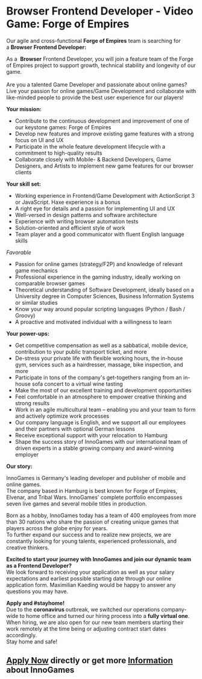 <h1>Browser Frontend Developer - Video Game: Forge of Empires</h1>
<p>Our agile and cross-functional<span>&nbsp;</span><strong>Forge of Empires</strong><span>&nbsp;</span>team is searching for a<span>&nbsp;<strong>Browser</strong>&nbsp;</span><strong>Frontend Developer:</strong></p><p><span>As a&nbsp; <strong>Browser</strong> Frontend Developer, you will join a feature team&nbsp;</span><span>of the Forge of Empires project to support growth, technical stability and longevity of our game.<br /><br />Are you a talented Game Developer and passionate about online games? Live your passion for online games/Game Development and collaborate with like-minded people to provide&nbsp;the best user experience for our players!</span></p><p><strong>Your mission:</strong></p><ul><li>Contribute to the continuous development and improvement of one of our keystone games: Forge of Empires</li><li>Develop new features and improve existing game features with a strong focus on UI and UX</li><li>Participate in the whole feature development lifecycle with a commitment to high-quality results</li><li>Collaborate closely with Mobile- &amp; Backend Developers, Game Designers, and Artists to implement new game features for our browser clients</li></ul><p><strong>Your skill set:</strong></p><ul><li><span>Working experience in Frontend/Game Development with&nbsp;</span><span>ActionScript 3 or JavaScript. Haxe experience is a bonus</span></li><li>A right eye for details and a passion for implementing UI and UX</li><li>Well-versed in design patterns and software architecture</li><li>Experience with writing browser automation tests</li><li>Solution-oriented and efficient style of work</li><li>Team player and a good communicator with fluent English language skills</li></ul><p><em>Favorable</em></p><ul><li>Passion for online games (strategy/F2P) and knowledge of relevant game mechanics</li><li>Professional experience in the gaming industry, ideally working on comparable browser games</li><li>Theoretical understanding of Software Development, ideally based on a University degree in Computer Sciences, Business Information Systems or similar studies</li><li>Know your way around popular scripting languages (Python / Bash / Groovy)</li><li>A proactive and motivated individual with a willingness to learn</li></ul><p><strong>Your power-ups:</strong></p><ul><li><span>Get competitive compensation as well as a sabbatical, mobile device, contribution to your public transport ticket, and more</span></li><li><span>De-stress your private life with flexible working hours, the in-house gym, services such as a hairdresser, massage, bike inspection, and more</span></li><li><span>Participate in tons of the company's get-togethers ranging from an in-house sofa concert to a virtual wine tasting</span></li><li><span>Make the most of our excellent training and development opportunities</span></li><li><span>Feel comfortable in an atmosphere to empower creative thinking and strong results</span></li><li><span>Work in an agile multicultural team &ndash; enabling you and your team to form and actively optimize work processes</span></li><li><span>Our company language is English, and we support all our employees and their partners with optional German lessons</span></li><li><span>Receive exceptional support with your relocation to Hamburg</span></li><li><span>Shape the success story of InnoGames with our international team of driven experts in a stable growing company and award-winning employer</span></li></ul><p><strong>Our story:</strong></p><p>InnoGames is Germany's leading developer and publisher of mobile and online games.<br />The company based in Hamburg is best known for Forge of Empires, Elvenar, and Tribal Wars. InnoGames' complete portfolio encompasses seven live games and several mobile titles in production.</p><p>Born as a hobby, InnoGames today has a team of 400 employees from more than 30 nations who share the passion of creating unique games that players across the globe enjoy for years.<br />To further expand our success and to realize new projects, we are constantly looking for young talents, experienced professionals, and creative thinkers.</p><p><strong>Excited to start your journey with InnoGames and join our dynamic team as a&nbsp;Frontend Developer?</strong><span style="text-decoration: underline;"><strong><br /></strong></span>We look forward to receiving your application as well as your salary expectations and earliest possible starting date through our online application form.&nbsp;Maximilian Kaeding&nbsp;would be happy to answer any questions you may have.</p><p><strong>Apply and #stayhome!<br /></strong>Due to the&nbsp;<strong>coronavirus&nbsp;</strong>outbreak, we switched our operations company-wide to home office and turned our hiring process into&nbsp;a&nbsp;<strong>fully virtual one</strong>.<br />When hiring, we are also open for our new team members starting their work remotely at the time being or adjusting contract start dates accordingly.<br />Stay home and safe!</p>

<h2><a href="https://jobs.jobvite.com/careers/innogames/job/oynzefws/apply?__jvst=Job+Board&__jvsd=github_jobs_repo">Apply Now</a> directly or get more <a href="https://www.innogames.com/career/detail/job/browser-frontend-developer-video-game-forge-of-empires/?s=github_jobs_repo">Information</a> about InnoGames</h2>